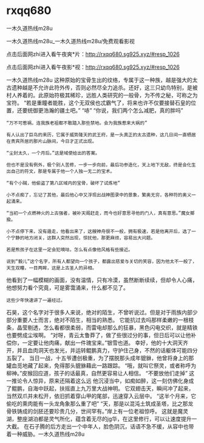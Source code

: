 # rxqq680
一木久道热线m28u

一木久道热线m28u_一木久道热线m28u/免费观看影视

点击后面网zhi进入看午夜爽*片：http://rxqq680.sg925.xyz/#resp_1026

点击后面网zhi进入看午夜影*视：http://rxqq680.sg925.xyz/#resp_1026

一木久道热线m28u    这种原始的宝骨生出的纹络，专属于这一种族，越是强大的太古遗种越是不允许此符外传，否则必然尽全力追杀。还好，这三只幼鸟特别，是被村人养着的。此原始符极其稀珍，远胜人类研究的一般骨，为不传之秘，可称之为宝符。    “若是重瞳者能胜，这个无双侯也忒霸气了，将来也许不仅要接替石皇的位置，还要统御更浩瀚的疆土吧。”    “哧”    “你说，我们两个怎么减肥，真的胖吗”

    “万不可惹祸，连我族老祖都不敢踏入那些禁地。会为我族惹来大祸的”

    有人认出了巨鸟的来历，它属于威势隆天的武王府，是一头真正的太古遗种，这几日间一直栖居在贵宾所居的那片山脉间，今日才正式出现。

    “尘封太久，一个月后。”这是域使给出的答案。

    但也不是没有例外，极个别人苦修，一步一步向前，最后功参造化，天上地下无敌，终是会化生出自己的符文，那是专属于他一个人独一无二的宝术。

    “有个小贼，他偷盗了第八区域内的宝骨，破坏了试炼地”

    小不点痴了，忘记了其他，最后他心中又浮现出战神图录中的景象，繁奥无穷，各种符的奥义一起涌来。

    “当初一个点燃神火的上古强者，被补天阁赶走，而今也好意思寻他的门人，真有意思。”魔女揶揄。

    小不点停下来，没有遁走，他看出来了，这艘神舟很不一般，拥有极速，若是他离开后，选了一个宁静的地方闭关，这群人突然出现，惊扰他，那更麻烦，容易出大问题。

    若是熊孩子在这里一定会犯嘀咕，怎么有点像他风格有些接近。

    说到“毅儿”这个名字，所有人都望向一个孩子，都露出慈爱与关切的笑容，因为他太不一般了，天生双瞳，一目两眸，这是上古圣人的异相。

他看到了一幅模糊的画面，没有温情，只有冷漠，虽然断断续续，但却令人心痛，他想努力看个究竟，可是雾霭涌来，什么都不见了。

    这些少年快速讲了一遍经过。

石昊，这个名字对于很多人来说，绝对的陌生，不曾听说过。但是对于雨族内部少部分重要人士而言，绝对不陌生，相当的熟悉。    它能抗过去吗那样柔嫩的一根枝条，晶莹剔透，怎么看都很柔弱，而雷电却那么的狂暴，黑色闪电交织，就是精铁也要劈成尘埃啊。    “对呀，青云太鲁莽了，做了些很过分的事，但日后可以让他补偿你，一定要让他肉痛，献出一件瑰宝来。”银雪也道。    幸好，他的十大洞天齐开，并且血肉洞天也发光，并运转鲲鹏真力，守护住己身，不然的话躯体可能四分五裂了。    当日一战，十五爷遭创极重，为了摆脱那头成年貔貅，他曾将身上的那罐血觅地藏了起来，免得那头貔貅藉此一路跟踪。    “哦，就叫它祭灵，或者称呼为柳神。”皮猴回应道，孩子的话最真，自然更容易让人相信。    “不要放他们走掉”    这一推论令人惊异，原来还隔着这么远    他沉浸当中，如痴如醉，这一刻仿佛化身成了鲲鹏，自海中跃起，扶摇直上九万里大战神明。    它双翅击天，瞬间冲了起来，当然双爪并未松开，依旧抓着穿山甲的尾部，迅速穿入云层中。    “这半个月来，它偷吃的熏肉能有一头龙角象那么重了吧”    “天，那是以混沌土筑成圣塔，比之那龙骨铁铸成的剑胚还要珍贵几分，世间罕有。”岸上有一位老祖惊呼。    这就是魔灵湖，整座湖泊都是灵气所化，蕴含着无尽的jg华，在这里修行，可以让速度提升一大截。    在石子腾的后方走出一个中年人，脸色阴沉，话语不急不缓，从容中也带着一种威胁。一木久道热线m28u
